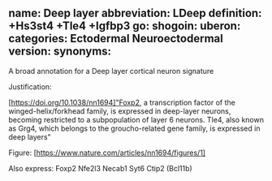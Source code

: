 name: Deep layer 
abbreviation: LDeep
definition: +Hs3st4 +Tle4 +Igfbp3
go:
shogoin: 
uberon:
categories: Ectodermal Neuroectodermal
version:
synonyms:
---

A broad annotation for a Deep layer cortical neuron signature

Justification:

[https://doi.org/10.1038/nn1694]"Foxp2, a transcription factor of the winged-helix/forkhead family, 
is expressed in deep-layer neurons, becoming restricted to a 
subpopulation of layer 6 neurons. Tle4, also known as Grg4, 
which belongs to the groucho-related gene family, is expressed in 
deep layers"

Figure: [https://www.nature.com/articles/nn1694/figures/1]

Also express:
Foxp2
Nfe2l3
Necab1
Syt6
Ctip2 (Bcl11b)